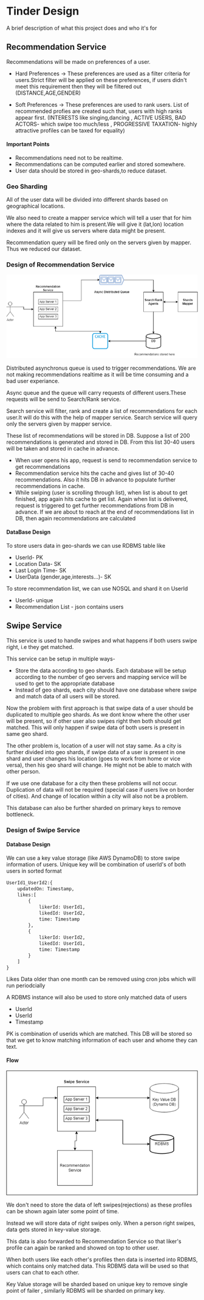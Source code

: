
# Tinder Design

A brief description of what this project does and who it's for


## Recommendation Service

Recommendations will be made on preferences of a user.

- Hard Preferences -> These preferences are used as a filter criteria for users.Strict filter will be applied on these preferences, if users didn't meet this requirement then they will be filtered out (DISTANCE,AGE,GENDER)

- Soft Preferences -> These preferences are used to rank users. List of recommended profies are created such that, users with high ranks appear first. (INTERESTS like singing,dancing  , ACTIVE USERS, BAD ACTORS- which swipe too much/less , PROGRESSIVE TAXATION- highly attractive profiles can be taxed for equality)


#### Important Points
- Recommendations need not to be realtime.
- Recommendations can be computed earlier and stored somewhere.
- User data should be stored in geo-shards,to reduce dataset.

### Geo Sharding

All of the user data will be divided into different shards based
on geographical locations. 

We also need to create a mapper service which will tell a user
that for him where the data related to him is present.We will give
it (lat,lon) location indexes and it will give us servers where data might be
present.  

Recommendation query will be fired only on the servers given by mapper.
Thus we reduced our dataset.

### Design of Recommendation Service

![alt text](https://github.com/sidhant293/Essential-Algorithms/blob/main/System%20Design/Images/Recomendation_Tinder.drawio.png)

Distributed asynchronus queue is used to trigger recommendations.
We are not making recommendations realtime as it will be
time consuming and a bad user experiance.

Async queue and the queue will carry requests of different
users.These requests will be send to Search/Rank service.

Search service will filter, rank and create a list of recommendations
for each user.It will do this with the help of mapper service.
Search service will query only the servers given by mapper service.

These list of recommendations will be stored in DB. Suppose a list of
200 recommendations is generated and stored in DB. From this list
30-40 users will be taken and stored in cache in advance.

- When user opens his app, request is send to recommendation service to get recommendations
- Recommendation service hits the cache and gives list of 30-40 recommendations. Also it hits DB in advance to populate further recommendations in cache.
- While swiping (user is scrolling through list), when list is about to get finished, app again hits cache to get list. Again when list is delivered, request is triggered to get further recommendations from DB in advance. If we are about to reach at the end of recommendations list in DB, then again recommendations are calculated 

#### DataBase Design

To store users data in geo-shards we can use RDBMS table like

- UserId- PK
- Location Data- SK
- Last Login Time- SK
- UserData (gender,age,interests...)- SK


To store recommendation list, we can use NOSQL and shard it on
UserId

- UserId- unique 
- Recommendation List - json contains users 



## Swipe Service

This service is used to handle swipes and what happens if
both users swipe right, i.e they get matched.

This service can be setup in multiple ways-

- Store the data according to geo shards. Each database will be setup according to the number of geo servers and mapping service will be used to get to the appropriate database
- Instead of geo shards, each city should have one database where swipe and match data of all users will be stored.

Now the problem with first approach is that swipe data of a user should be duplicated to multiple geo shards.
As we dont know where the other user will be present, so if other user also swipes right then both should get matched. This will only happen if swipe data of both users is present in same geo shard.

The other problem is, location of a user will not stay same. As a city is further divided into geo shards, if swipe data of a user is present in one shard and user changes his location (goes to work from home or vice versa), then his geo shard will change. He might not be able to match with other person.

If we use one database for a city then these problems will not occur. Duplication of data will not be required (special case if users live on border of cities).
And change of location within a city will also not be a problem.

This database can also be further sharded on primary keys to remove bottleneck.



### Design of Swipe Service

#### Database Design

We can use a key value storage (like AWS DynamoDB) to store swipe information of users.
Unique key will be combination of userId's of both users in sorted format

```
UserId1_UserId2:{
    updatedOn: Timestamp,
    likes:[
        {
            likerId: UserId1,
            likedId: UserId2,
            time: Timestamp
        },
        {
            likerId: UserId2,
            likedId: UserId1,
            time: Timestamp
        }
    ]
}
```

Likes Data older than one month can be removed using cron jobs which will run periodcially

A RDBMS instance will also be used to store only matched data of users

- UserId
- UserId
- Timestamp

PK is combination of userids which are matched. This DB will be stored so that we get to know matching information of each user and whome they can text.

#### Flow

![alt text](https://github.com/sidhant293/Essential-Algorithms/blob/main/System%20Design/Images/Swipe_Tinder.drawio.png)


We don't need to store the data of left swipes(rejections) as these profiles can be 
shown again later some point of time. 

Instead we will store data of right swipes only. When a person right swipes, data gets stored in key-value storage.

This data is also forwarded to Recommendation Service so that liker's profile can again be ranked and showed on top to other user.

When both users like each other's profiles then data is inserted into RDBMS, which contains only matched data.
This RDBMS data will be used so that users can chat to each other.

Key Value storage will be sharded based on unique key to remove single point of failer , similarly RDBMS will be 
sharded on primary key.

